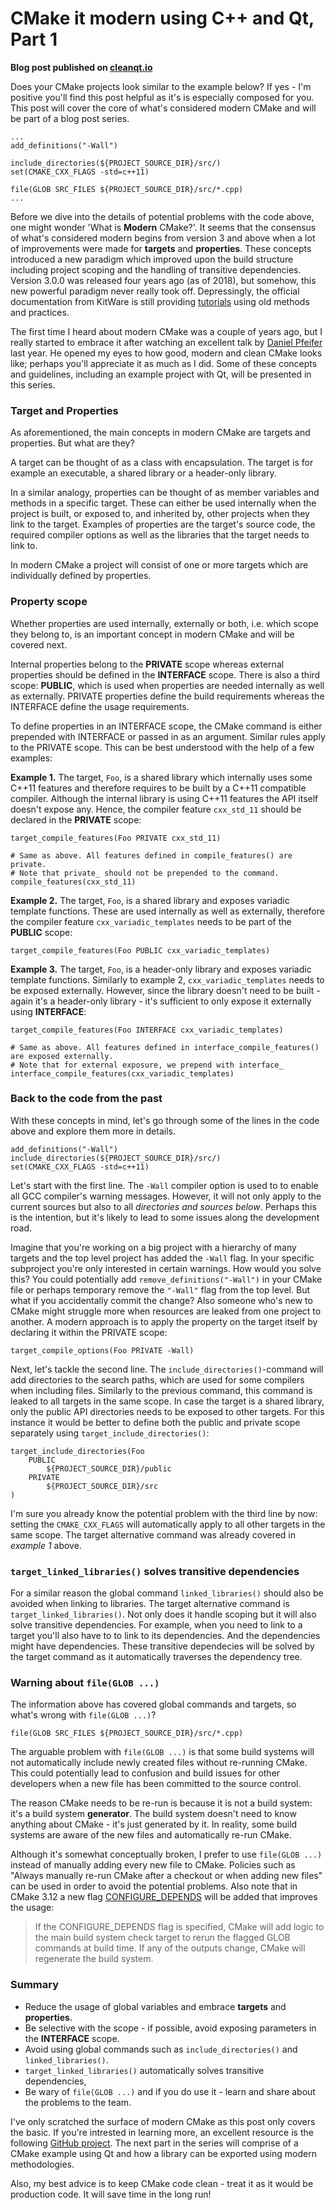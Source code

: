 # CMake it modern using C++ and Qt, Part 1

__Blog post published on [cleanqt.io](www.cleanqt.io)__ 

Does your CMake projects look similar to the example below? If yes - I'm positive you'll find this post helpful as it's is especially composed for you. This post will cover the core of what's considered modern CMake and will be part of a blog post series.

```
...
add_definitions("-Wall")

include_directories(${PROJECT_SOURCE_DIR}/src/)
set(CMAKE_CXX_FLAGS -std=c++11)

file(GLOB SRC_FILES ${PROJECT_SOURCE_DIR}/src/*.cpp)
...
``` 

Before we dive into the details of potential problems with the code above, one might wonder 'What is __Modern__ CMake?'. It seems that the consensus of what's considered modern begins from version 3 and above when a lot of improvements were made for __targets__ and __properties__. These concepts introduced a new paradigm which improved upon the build structure including project scoping and the handling of transitive dependencies. Version 3.0.0 was released four years ago (as of 2018), but somehow, this new powerful paradigm never really took off. Depressingly, the official documentation from KitWare is still providing [tutorials](https://cmake.org/cmake-tutorial/) using old methods and practices. 

The first time I heard about modern CMake was a couple of years ago, but I really started to embrace it after watching an excellent talk by [Daniel Pfeifer](https://www.youtube.com/watch?v=bsXLMQ6WgIk) last year. He opened my eyes to how good, modern and clean CMake looks like; perhaps you'll appreciate it as much as I did. Some of these concepts and guidelines, including an example project with Qt, will be presented in this series.

### Target and Properties

As aforementioned, the main concepts in modern CMake are targets and properties. But what are they? 

A target can be thought of as a class with encapsulation. The target is for example an executable, a shared library or a header-only library. 

In a similar analogy, properties can be thought of as member variables and methods in a specific target. These can either be used internally when the project is built, or exposed to, and inherited by, other projects when they  link to the target. Examples of properties are the target's source code, the required compiler options as well as the libraries that the target needs to link to. 

In modern CMake a project will consist of one or more targets which are individually defined by properties. 

### Property scope

Whether properties are used internally, externally or both, i.e. which scope they belong to, is an important concept in modern CMake and will be covered next. 

Internal properties belong to the __PRIVATE__ scope whereas external properties should be defined in the __INTERFACE__ scope. There is also a third scope: __PUBLIC__, which is used when properties are needed internally as well as externally. PRIVATE properties define the build requirements whereas the INTERFACE define the usage requirements.

To define properties in an INTERFACE scope, the CMake command is either prepended with INTERFACE or passed in as an argument. Similar rules apply to the PRIVATE scope. This can be best understood with the help of a few examples:

__Example 1.__ The target, `Foo`, is a shared library which internally uses some C++11 features and therefore requires to be built by a C++11 compatible compiler. Although the internal library is using C++11 features the API itself doesn't expose any. Hence, the compiler feature `cxx_std_11` should be declared in the __PRIVATE__ scope:

```
target_compile_features(Foo PRIVATE cxx_std_11) 

# Same as above. All features defined in compile_features() are private.
# Note that private_ should not be prepended to the command.
compile_features(cxx_std_11)
```

__Example 2.__ The target, `Foo`, is a shared library and exposes variadic template functions. These are used internally as well as externally, therefore the compiler feature `cxx_variadic_templates` needs to be part of the __PUBLIC__ scope:

```
target_compile_features(Foo PUBLIC cxx_variadic_templates)
```

__Example 3.__ The target, `Foo`, is a header-only library and exposes variadic template functions. Similarly to example 2, `cxx_variadic_templates` needs to be exposed externally. However, since the library doesn't need to be built - again it's a header-only library - it's sufficient to only expose it externally using __INTERFACE__:

```
target_compile_features(Foo INTERFACE cxx_variadic_templates)

# Same as above. All features defined in interface_compile_features() are exposed externally.
# Note that for external exposure, we prepend with interface_
interface_compile_features(cxx_variadic_templates)
```

### Back to the code from the past
With these concepts in mind, let's go through some of the lines in the code above and explore them more in details.

```
add_definitions("-Wall")
include_directories(${PROJECT_SOURCE_DIR}/src/)
set(CMAKE_CXX_FLAGS -std=c++11)
```

Let's start with the first line. The `-Wall` compiler option is used to to enable all GCC compiler's warning messages. However, it will not only apply to the current sources but also to all _directories and sources below_. Perhaps this is the intention, but it's likely to lead to some issues along the development road.

Imagine that you're working on a big project with a hierarchy of many targets and the top level project has added the `-Wall` flag. In your specific subproject you're only interested in certain warnings. How would you solve this? You could potentially add `remove_definitions("-Wall")` in your CMake file or perhaps temporary remove the `"-Wall"` flag from the top level. But what if you accidentally commit the change? Also someone who's new to CMake might struggle more when resources are leaked from one project to another. A modern approach is to apply the property on the target itself by declaring it within the PRIVATE scope:

```
target_compile_options(Foo PRIVATE -Wall)
```

Next, let's tackle the second line. The `include_directories()`-command will add directories to the search paths, which are used for some compilers when including files. Similarly to the previous command, this command is leaked to all targets in the same scope. In case the target is a shared library, only the public API directories needs to be exposed to other targets. For this instance it would be better to define both the public and private scope separately using `target_include_directories()`:

```
target_include_directories(Foo
    PUBLIC 
        ${PROJECT_SOURCE_DIR}/public
    PRIVATE
        ${PROJECT_SOURCE_DIR}/src
)

```

I'm sure you already know the potential problem with the third line by now: setting the `CMAKE_CXX_FLAGS` will automatically apply to all other targets in the same scope. The target alternative command was already covered in _example 1_ above.

### `target_linked_libraries()` solves transitive dependencies
For a similar reason the global command `linked_libraries()` should also be avoided when linking to libraries. The target alternative command is `target_linked_libraries()`. Not only does it handle scoping but it will also solve transitive dependencies. For example, when you need to link to a target you'll also have to to link to its dependencies. And the dependencies might have dependencies. These transitive dependecies will be solved by the target command as it automatically traverses the dependency tree.

### Warning about `file(GLOB ...)`

The information above has covered global commands and targets, so what's wrong with `file(GLOB ...)`?

```
file(GLOB SRC_FILES ${PROJECT_SOURCE_DIR}/src/*.cpp)
```
The arguable problem with `file(GLOB ...)` is that some build systems will not automatically include newly created files without re-running CMake. This could potentially lead to confusion and build issues for other developers when a new file has been committed to the source control. 

The reason CMake needs to be re-run is because it is not a build system: it's a build system __generator__. The build system doesn't need to know anything about CMake - it's just generated by it. In reality, some build systems are aware of the new files and automatically re-run CMake.

Although it's somewhat conceptually broken, I prefer to use `file(GLOB ...)` instead of manually adding every new file to CMake. Policies such as "Always manually re-run CMake after a checkout or when adding new files" can be used in order to avoid the potential problems. Also note that in CMake 3.12 a new flag [CONFIGURE_DEPENDS](https://cmake.org/cmake/help/latest/command/file.html) will be added that improves the usage:

>If the CONFIGURE_DEPENDS flag is specified, CMake will add logic to the main build system check target to rerun the flagged GLOB commands at build time. If any of the outputs change, CMake will regenerate the build system.


### Summary

* Reduce the usage of global variables and embrace __targets__ and __properties__.
* Be selective with the scope - if possible, avoid exposing parameters in the __INTERFACE__ scope.
* Avoid using global commands such as `include_directories()` and `linked_libraries()`.
* `target_linked_libraries()` automatically solves transitive dependencies,
* Be wary of `file(GLOB ...)` and if you do use it - learn and share about the problems to the team.

I've only scratched the surface of modern CMake as this post only covers the basic. If you're intrested in learning more, an excellent resource is the following [GitHub project](https://cliutils.gitlab.io/modern-cmake/). The next part in the series will comprise of a CMake example using Qt and how a library can be exported using modern methodologies. 

Also, my best advice is to keep CMake code clean - treat it as it would be production code. It will save time in the long run!

